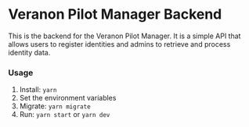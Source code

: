 # Veranon Pilot Manager Backend

This is the backend for the Veranon Pilot Manager. It is a simple API that allows users to register identities and admins to retrieve and process identity data.

### Usage

1. Install: `yarn`
2. Set the environment variables
3. Migrate: `yarn migrate`
4. Run: `yarn start` or `yarn dev`
